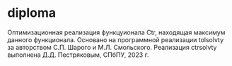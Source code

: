 # diploma

Оптимизационная реализация функцуионала Ctr, находящая максимум данного функционала.
Основано на программной реализации tolsolvty за авторством С.П. Шарого и М.Л. Смольского.
Реализация ctrsolvty выполнена Д.Д. Пестряковым, СПбПУ, 2023 г.
